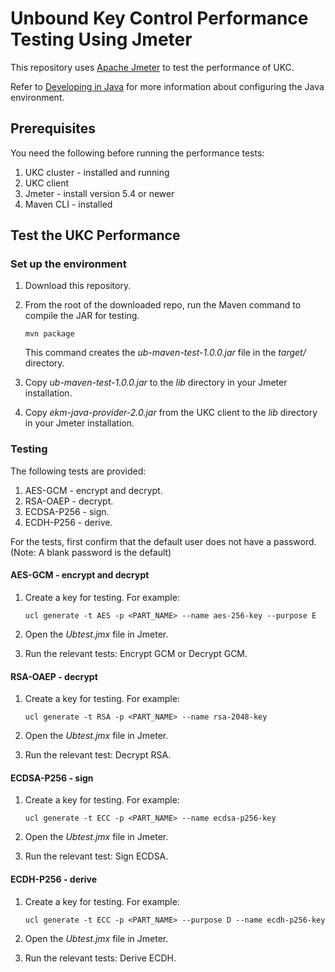 # Unbound Key Control Performance Testing Using Jmeter

This repository uses [Apache Jmeter](https://jmeter.apache.org/) to test the performance of UKC.

Refer to [Developing in Java](https://www.unboundtech.com/docs/UKC/UKC_Developers_Guide/HTML/Content/Products/UKC-EKM/UKC_Developers_Guide/DevelopingInJava/Developing_in_Java.htm) for more information about configuring the Java environment.

## Prerequisites

You need the following before running the performance tests:
1. UKC cluster - installed and running
1. UKC client
1. Jmeter - install version 5.4 or newer
1. Maven CLI - installed

## Test the UKC Performance

### Set up the environment

1. Download this repository.
1. From the root of the downloaded repo, run the Maven command to compile the JAR for testing.

    `mvn package`
	
    This command creates the *ub-maven-test-1.0.0.jar* file in the *target/* directory.
1. Copy *ub-maven-test-1.0.0.jar* to the *lib* directory in your Jmeter installation.
1. Copy *ekm-java-provider-2.0.jar* from the UKC client to the *lib* directory in your Jmeter installation.

### Testing

The following tests are provided:
1. AES-GCM - encrypt and decrypt.
2. RSA-OAEP - decrypt.
3. ECDSA-P256 - sign.
4. ECDH-P256 - derive.

For the tests, first confirm that the default user does not have a password. (Note: A blank password is the default)

#### AES-GCM - encrypt and decrypt
1. Create a key for testing. For example:

    `ucl generate -t AES -p <PART_NAME> --name aes-256-key --purpose E`
1. Open the *Ubtest.jmx* file in Jmeter.
1. Run the relevant tests: Encrypt GCM or Decrypt GCM.

#### RSA-OAEP - decrypt
1. Create a key for testing. For example:

    `ucl generate -t RSA -p <PART_NAME> --name rsa-2048-key`
1. Open the *Ubtest.jmx* file in Jmeter.
1. Run the relevant test: Decrypt RSA.

#### ECDSA-P256 - sign
1. Create a key for testing. For example:

    `ucl generate -t ECC -p <PART_NAME> --name ecdsa-p256-key`
1. Open the *Ubtest.jmx* file in Jmeter.
1. Run the relevant test: Sign ECDSA.

#### ECDH-P256 - derive
1. Create a key for testing. For example:

    `ucl generate -t ECC -p <PART_NAME> --purpose D --name ecdh-p256-key`
1. Open the *Ubtest.jmx* file in Jmeter.
1. Run the relevant tests: Derive ECDH.
